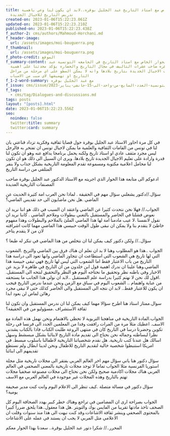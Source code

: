 ```yaml
---
title: حوار خاص مع استاذ التاريخ عبد الجليل بوقره..لابد ان يكون لنا وعي باهمية
  تدريس التاريخ للاجيال الجديدة
created-on: 2023-01-06T15:22:23.061Z
updated-on: 2023-01-06T15:22:23.210Z
published-on: 2023-01-06T15:22:23.438Z
f_author-2: cms/authors/Mahmoud-Horchani.md
f_header-image:
  url: /assets/images/moi-bouguerra.png
f_thumbnail:
  url: /assets/images/moi-bouguerra.png
f_photo-credit: الموقع
f_summary-content: في هذا الحوار الخاص مع استاذ التاريخ في الجامعه التونسية عبد
  الجليل بوقره صاحب عشرات التاليف في مجال التاريخ والحضاره يؤكد محدثنا على اهمية
  تعريف الاجيال الجديدة بتاريخ بلادها وانه لا يمكن السطو على اي مرحلة من مراحل
  التاريخ او تهميشها لاي سبب من الاسباب
f_1-2-word-summary: مع عبد الجليل بوقره
f_issue: cms/issue/الثقافيه-التونسية-العدد-السابع-من-واحد-الى-15-جانفي-يناير-2023.md
f_tags:
  - cms/tag/Dialogues-and-discussions.md
tags: posts
layout: "[posts].html"
date: 2023-01-06T15:22:23.556Z
seo:
  noindex: false
  twitter:title: summary
  twitter:card: summary
---
```

في كل مرة احاور الاستاذ عبد الجليل بوقرة حول قضايا ثقافية وفكرية تزداد قناعتي بان لنا في تونس من القامات الثقافية والعلمية ما يمكن لاجيال تونس ان تفتخر به فالرجل ليس مجرد مثقف عادي او استاذ تاريخ ولكنه يحمل برنامجا يدافع عنه وهو ان تكون لنا قدرة وارادة على تعليم الاجيال الجديدة تاريخ بلادها. ويرى ان السبيل الى ذلك هو ان تكون لنا محامل اعلامية مكتوبة ومسموعة تقدم المعلومة التاريخية بشكل جذاب ولا ينفر المتلقي من دراسة التاريخ

 ادعوكم الى متابعة هذا الحوار الذي اجريته مع الاستاذ الدكتور عبد الجليل بوقرة صاحب المصنفات التاريخية العديدة 

سؤال.//دكتور يشغلني سؤال مهم في الحقيقة . لماذا نحن العرب امة كثيرة الحديث عن الماضي .هل نحن ماضايون الى حد تقديس الماضي؟ 

الجواب.// فهلا نحن نتحدث كثيرا عن الماضي واعتقد ان السبب في ذلك هو اننا نريد ان نعوض فشلنا في الحاضر والمستقبل بالتغني ببطولات وملاحم الماضي . كاننا نريد ان نقول لانفسنا .لا عيب مادمنا امة لها هذا الماضي الملئ بالملاحم والبطولات وهذا مفهوم خاطئ لا يتقدم بنا ولا يمكن ان نبقى طول الوقت حبيسي هذا الماضي مهما كانت اشراقته لان من لا يتقدم يتاخر

 سؤال..// ولكن دكتور كيف يمكن لنا ان نتخلص من هذا الماضي في تنكر له طبعا ؟

 الجواب ..هذا هو المطلوب وهنا لا بد ان نعلم ان هناك فرق بين الماضي والتريخ .الشعوب التي لها تاريخ هي الشعوب التي استطاعت ان تتجاوز الماضي وانها تعود الى دراسة هذا التاريخ من باب الاعتبار فقط اما الشعوب التي ليس لها تاريخ فهي تبقى حبيسة هذا الماضي.وهنا علينا ان ندرك اهمية قول ابن خلدون من ان التاريخ في ظاهره لا بزيد عن الاخبار وفي باطنه نظر وتحقيق ما نحتاجه اليوم هو النظر والتحقيق لنتحه الى المستقبل. .اقول لك نحن لا نهتم كثيرا بدراسة علم المستقبل ..لابد ان نولي هذا الجانب ما يستحقه من عناية واهتمام .. الشعوب اليوم في سباق مع الزمن ونحن عندما ندرس التاريخ فيجب ان يكون للاعتبار فقط.. لابد ان نتجه الى المستقبل والى الحاضر كذلك حتى لا نبقى مجرد رهائن لماض لن بعود ابدا

 سوال.ممتاز استاذ هنا اطرح سؤالا مهما كيف يمكن لنا ان ندرس المستقبل وان تكون لنا ثقافة الاستشراف .مسؤوليو من في الحقيقة؟ 

الجواب.المادة التاريخية في مناهجنا التربوية لا تحظى بالاهتمام ونحن نهمل هذه المادة مع الاسف. اعطيك مثلا مرة من المرات رافقت وفدا من المعلمين الجدد الى فرنسا في رحلة تكوين وحضرنا درسا في التاريخ كان في منتهى الروعة طلبت الكتاب فاذا بالكتاب يشدني نظرا لبساطته وجماله نحن نحتاج الى تقديم مادة التاريخ لابنائنا بشكل مبسشط وسهل اسالك هل عندنا كتب تاريخية. هل نقدم شخصياتنا التاريخية لاطفالنا باسلوب مبسط. في امريكا استنبطوا شخصية خالية لتقديم التاريخ للاطفال ونحن لدينا ابطال ولم نستطع تقديمهم الى ابنائنا 

سؤال دكتور هنا ياتي سؤال مهم اخر العالم العربي بفتقر الى مجلات تاريخية مثل مجلة استوريا الفرنسية مثلا الجواب تماما لا توجد مجلات تاريخية بالمعنى الصحفي في العالم العربي هناك مجلات اكادمية صحيح ولكن نحن نحتاج الى مجلات مصنوعة صخفيا مجلات تهتم بالتاريخ وهذه المجلات غير موجودة في العالم العربي مع الاسف

 سؤال دكتور في مسالة متصلة .كيف تنظر الى الاعلام اليوم وانت كنت مدير صحيفة يومية؟ 

الجواب بصراحة ارى ان المضامين في تراجع وهناك خطر كبير يهدد الصحافة اليوم كل الصحف تاخذ مادتها تقريبا من الفايس بوك والتويتر .هل هذا معقول..هذا يلحق ضررا كبيرا بالمحتوى الصحفي وينشر ثقافة الاشاعات.وقد كنت نبهت الى هذا منذ سنوات وقلت ان الاعلامي مثل المربي لا يجب ان يستند في عمله على الاشاعات

 المحرر..// شكرا دتور عبد الجليل بوقرة.. سعدنا بهذا الحوار معكم